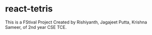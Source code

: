 # react-tetris
This is a FStival Project Created by Rishiyanth, Jagajeet Putta, Krishna Sameer, of 2nd year CSE TCE.
